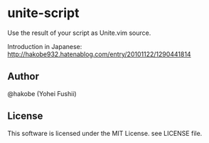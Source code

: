 unite-script
============

Use the result of your script as Unite.vim source.

Introduction in Japanese: http://hakobe932.hatenablog.com/entry/20101122/1290441814

## Author
@hakobe (Yohei Fushii)

## License
This software is licensed under the MIT License. see LICENSE file.
